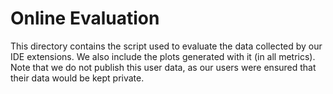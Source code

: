 # Online Evaluation

This directory contains the script used to evaluate the data collected by our IDE extensions.
We also include the plots generated with it (in all metrics).
Note that we do not publish this user data, as our users were ensured that their data would be kept private.

